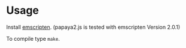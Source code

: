 # Usage

Install [emscripten](https://github.com/emscripten-core/emscripten).
(papaya2.js is tested with emscripten Version 2.0.1)

To compile type `make`.

